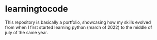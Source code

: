 # learningtocode
This repository is basically a portfolio, showcasing how my skills evolved from when I first started learning python (march of 2022) to the middle of july of the same year. 
